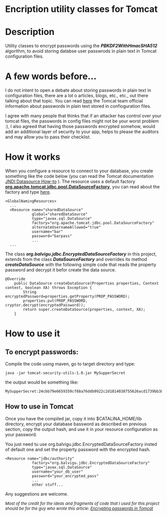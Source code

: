 # Encription utility classes for Tomcat

# Description
Utility classes to encrypt passwords using the **_PBKDF2WithHmacSHA512_** algorithm, to avoid storing databse user passwrods in plain text in Tomcat configuration files. 

# A few words before...
I do not intent to open a debate about storing passwords in plain text in configuration files, there are a lot o articles, blogs, etc., etc., out there talking about that topic. You can read [here](https://cwiki.apache.org/confluence/display/TOMCAT/Password) the Tomcat team official information about passwords in plain text stored in confioguration files.  

I agree with many people that thinks that if an attacker has control over your tomcat files, the passwords in config files might not be your worst problem :), I also agreed that having those passwords encrypted somehow, would add an additional layer of security to your app, helps to please the auditors and may allow you to pass their checklist.

# How it works

When you configure a resource to connect to your database, you create something like the code below (you can read the Tomcat documentation [JNDI Datasource How-to](
https://tomcat.apache.org/tomcat-9.0-doc/jndi-datasource-examples-howto.html) ). The resource uses a default factory **[org.apache.tomcat.jdbc.pool.DataSourceFactory](https://github.com/waihoyu/Apache-Tomcat-9/blob/master/modules/jdbc-pool/src/main/java/org/apache/tomcat/jdbc/pool/DataSourceFactory.java)**, you can read about the factory and type [here](https://tomcat.apache.org/tomcat-9.0-doc/jdbc-pool.html#JNDI_Factory_and_Type).<br> 

```
<GlobalNamingResources>
  ...
  <Resource name="sharedDataSource"
            global="sharedDataSource"
            type="javax.sql.DataSource"
            factory="org.apache.tomcat.jdbc.pool.DataSourceFactory"
            alternateUsernameAllowed="true"
            username="bar"
            password="barpass"
            ...
  ...

```

The class **_org.balvigu.jdbc.EncryptedDataSourceFactory_** in this project, extends from the class **_DataSourceFactory_** and overrides its method **_createDataSource_** with the following simple code that reads the property password and decrypt it befor create the data source.

```
@Override
    public DataSource createDataSource(Properties properties, Context context, boolean XA) throws Exception {
        String encryptedPassword=properties.getProperty(PROP_PASSWORD);
        properties.put(PROP_PASSWORD, cryptor.decrypt(encryptedPassword));
        return super.createDataSource(properties, context, XA);
    }
```
# How to use it


## To encrypt passwords:
Compile the code using maven, go to target directory and type: 
``` 
java -jar tomcat-security-utils-1.0.jar MySupperSecret
```
the output would be something like: 
```
MySupperSecret:24cbb79e6659359cf88a76ddb9922c2d1814038755626acd1739bb38de2b15b1c50fe43b8a024730677dd3c64e723f1e
```
## How to use in Tomcat
Once you have the compiled jar, copy it into $CATALINA_HOME/lib directory, encrypt your database bassword as described en previous section, copy the output hash, and use it in your resource configuration as your password.

You just need tu use org.balvigu.jdbc.EncryptedDataSourceFactory insted of default one and set the property password with the encrypted hash.

```
<Resource name="jdbc/authority" 
            factory="org.balvigu.jdbc.EncryptedDataSourceFactory"             
            type="javax.sql.DataSource"
            username="your_db_user" 
            password="your_encrypted_pass" 
            ...
            other stuff...
```

Any suggestions are welcome.
<br>


<font size="2">_Most of the credit for the ideas and fragments of code that I used for this project should be for the guy who wrote this article: [Encrypting passwords in Tomcat](https://www.jdev.it/encrypting-passwords-in-tomcat/)_ </font>  





